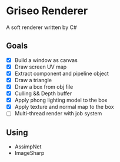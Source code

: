 # Griseo Renderer
 A soft renderer written by C#

## Goals
- [x] Build a window as canvas
- [x] Draw screen UV map
- [x] Extract component and pipeline object
- [x] Draw a triangle
- [x] Draw a box from obj file
- [x] Culling && Depth buffer
- [x] Apply phong lighting model to the box
- [x] Apply texture and normal map to the box
- [ ] Multi-thread render with job system
      
## Using
- AssimpNet
- ImageSharp
